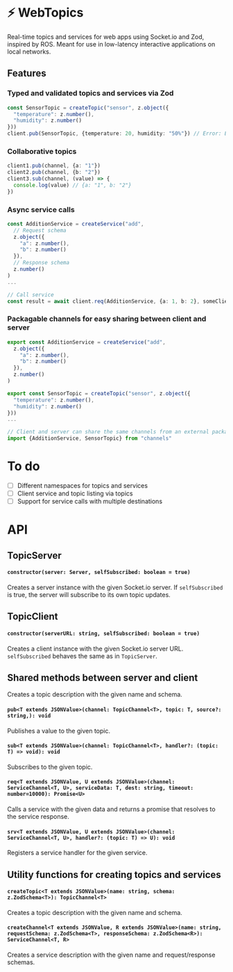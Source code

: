# ⚡️ WebTopics

Real-time topics and services for web apps using Socket.io and Zod, inspired by ROS.
Meant for use in low-latency interactive applications on local networks.
## Features
### Typed and validated topics and services via Zod
  ```typescript
  const SensorTopic = createTopic("sensor", z.object({
    "temperature": z.number(),
    "humidity": z.number()
  }))
  client.pub(SensorTopic, {temperature: 20, humidity: "50%"}) // Error: Expected number, received string
  ```
### Collaborative topics
  ```typescript
  client1.pub(channel, {a: "1"})
  client2.pub(channel, {b: "2"})
  client3.sub(channel, (value) => {
    console.log(value) // {a: "1", b: "2"}
  })
  ```
### Async service calls
  ```typescript
  const AdditionService = createService("add", 
    // Request schema
    z.object({
      "a": z.number(),
      "b": z.number()
    }), 
    // Response schema
    z.number()
  )
  ...

  // Call service
  const result = await client.req(AdditionService, {a: 1, b: 2}, someClientID) // Promise<number>
  ```
### Packagable channels for easy sharing between client and server
  ```typescript
  export const AdditionService = createService("add", 
    z.object({
      "a": z.number(),
      "b": z.number()
    }), 
    z.number()
  )

  export const SensorTopic = createTopic("sensor", z.object({
    "temperature": z.number(),
    "humidity": z.number()
  }))
  ...

  // Client and server can share the same channels from an external package
  import {AdditionService, SensorTopic} from "channels"
  ```

# To do
- [ ] Different namespaces for topics and services
- [ ] Client service and topic listing via topics
- [ ] Support for service calls with multiple destinations

# API
## TopicServer
#### `constructor(server: Server, selfSubscribed: boolean = true)`
Creates a server instance with the given Socket.io server. If `selfSubscribed` is true, the server will subscribe to its own topic updates.
## TopicClient
#### `constructor(serverURL: string, selfSubscribed: boolean = true)`
Creates a client instance with the given Socket.io server URL. `selfSubscribed` behaves the same as in `TopicServer`.
## Shared methods between server and client
Creates a topic description with the given name and schema.
#### `pub<T extends JSONValue>(channel: TopicChannel<T>, topic: T, source?: string,): void`
Publishes a value to the given topic.
#### `sub<T extends JSONValue>(channel: TopicChannel<T>, handler?: (topic: T) => void): void`
Subscribes to the given topic.
#### `req<T extends JSONValue, U extends JSONValue>(channel: ServiceChannel<T, U>, serviceData: T, dest: string, timeout: number=10000): Promise<U>`
Calls a service with the given data and returns a promise that resolves to the service response.
#### `srv<T extends JSONValue, U extends JSONValue>(channel: ServiceChannel<T, U>, handler?: (topic: T) => U): void`
Registers a service handler for the given service.
## Utility functions for creating topics and services
#### `createTopic<T extends JSONValue>(name: string, schema: z.ZodSchema<T>): TopicChannel<T>`
Creates a topic description with the given name and schema.
#### `createChannel<T extends JSONValue, R extends JSONValue>(name: string, requestSchema: z.ZodSchema<T>, responseSchema: z.ZodSchema<R>): ServiceChannel<T, R>`
Creates a service description with the given name and request/response schemas.
